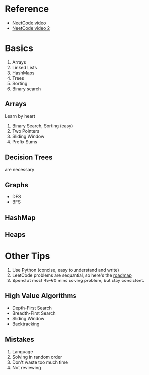 # Reference
- [NeetCode video](https://www.youtube.com/watch?v=8wysIxzqgPI)
- [NeetCode video 2](https://www.youtube.com/watch?v=UrcwDOEBzZE)

# Basics
1. Arrays
2. Linked Lists
3. HashMaps
4. Trees
5. Sorting
6. Binary search

## Arrays
Learn by heart

1. Binary Search, Sorting (easy)
2. Two Pointers
3. Sliding Window
4. Prefix Sums

## Decision Trees
are necessary

## Graphs
- DFS
- BFS

## HashMap
## Heaps

# Other Tips
1. Use Python (concise, easy to understand and write)
2. LeetCode problems are sequantial, so here's the [roadmap](https://neetcode.io/roadmap)
3. Spend at most 45-60 mins solving problem, but stay consistent.

## High Value Algorithms
- Depth-First Search
- Breadth-First Search
- Sliding Window
- Backtracking

## Mistakes
1. Language
2. Solving in random order
3. Don't waste too much time
4. Not reviewing
